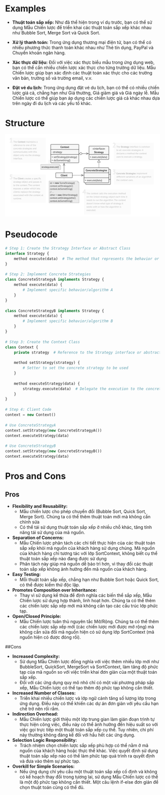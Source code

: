 
# Examples

- **Thuật toán sắp xếp:** Như đã thể hiện trong ví dụ trước, bạn có thể sử dụng Mẫu Chiến lược để triển khai các thuật toán sắp xếp khác nhau như Bubble Sort, Merge Sort và Quick Sort.

- **Xử lý thanh toán:** Trong ứng dụng thương mại điện tử, bạn có thể có nhiều phương thức thanh toán khác nhau như Thẻ tín dụng, PayPal và Chuyển khoản ngân hàng.

- **Xác thực dữ liệu:** Đối với việc xác thực biểu mẫu trong ứng dụng web, bạn có thể cần nhiều chiến lược xác thực cho từng trường dữ liệu. Mẫu Chiến lược giúp bạn xác định các thuật toán xác thực cho các trường văn bản, trường số và trường email, v.v.

- **Đặt vé du lịch:** Trong ứng dụng đặt vé du lịch, bạn có thể có nhiều chiến lược giá cả, chẳng hạn như Giá thường, Giá giảm giá và Giá ngày lễ. Mẫu Chiến lược có thể giúp bạn áp dụng các chiến lược giá cả khác nhau dựa trên ngày đi du lịch và các yếu tố khác.


# Structure
![Alt text](image-1.png)

# Pseudocode

```php
# Step 1: Create the Strategy Interface or Abstract Class
interface Strategy {
    method execute(data)  # The method that represents the behavior or algorithm
}

# Step 2: Implement Concrete Strategies
class ConcreteStrategyA implements Strategy {
    method execute(data) {
        # Implement specific behavior/algorithm A
    }
}

class ConcreteStrategyB implements Strategy {
    method execute(data) {
        # Implement specific behavior/algorithm B
    }
}

# Step 3: Create the Context Class
class Context {
    private strategy  # Reference to the Strategy interface or abstract class

    method setStrategy(strategy) {
        # Setter to set the concrete strategy to be used
    }

    method executeStrategy(data) {
        strategy.execute(data)  # Delegate the execution to the concrete strategy
    }
}

# Step 4: Client Code
context = new Context()

# Use ConcreteStrategyA
context.setStrategy(new ConcreteStrategyA())
context.executeStrategy(data)

# Use ConcreteStrategyB
context.setStrategy(new ConcreteStrategyB())
context.executeStrategy(data)

```

# Pros and Cons
## Pros
- **Flexibility and Reusability:** 
  - Mẫu chiến lược cho phép chuyển đổi (Bubble Sort, Quick Sort, Merge Sort). Chúng ta có thể thêm thuật toán mới mà không cần chỉnh sửa
  - Có thể tái sử dụng thuật toán sắp xếp ở nhiều chỗ khác, tăng tính năng tái sử dụng của mã nguồn.
- **Separation of Concerns:**
  - Mẫu Chiến lược phân tách các chi tiết thực hiện của các thuật toán sắp xếp khỏi mã nguồn của khách hàng sử dụng chúng. Mã nguồn của khách hàng chỉ tương tác với lớp SortContext, không biết cụ thể thuật toán sắp xếp nào đang được sử dụng
  - Phân tách này giúp mã nguồn dễ bảo trì hơn, vì thay đổi các thuật toán sắp xếp không ảnh hưởng đến mã nguồn của khách hàng.
- **Easy Testing:**
  -  Mỗi thuật toán sắp xếp, chẳng hạn như Bubble Sort hoặc Quick Sort, có thể được kiểm thử độc lập.
- **Promotes Composition over Inheritance:**
  - Thay vì sử dụng kế thừa để định nghĩa các biến thể sắp xếp, Mẫu Chiến lược sử dụng hợp thành, linh hoạt hơn. Chúng ta có thể thêm các chiến lược sắp xếp mới mà không cần tạo các cấu trúc lớp phức tạp.
- **Open/Closed Principle:**
  - Mẫu Chiến lược tuân thủ nguyên tắc Mở/Rộng. Chúng ta có thể thêm các chiến lược sắp xếp mới (các chiến lược mới được mở rộng) mà không cần sửa đổi mã nguồn hiện có sử dụng lớp SortContext (mã nguồn hiện có được đóng rồi).

##Cons
- **Increased Complexity:**
  - Sử dụng Mẫu Chiến lược đồng nghĩa với việc thêm nhiều lớp mới như BubbleSort, QuickSort, MergeSort và SortContext, làm tăng độ phức tạp của mã nguồn so với việc triển khai đơn giản của một thuật toán sắp xếp.
  - Đối với các ứng dụng quy mô nhỏ chỉ có một vài phương pháp sắp xếp, Mẫu Chiến lược có thể tạo thêm độ phức tạp không cần thiết.
- **Increased Number of Classes:**
  - Triển khai nhiều chiến lược và lớp ngữ cảnh tăng số lượng lớp trong ứng dụng. Điều này có thể khiến các dự án đơn giản với yêu cầu hạn chế trở nên rối rắm.
- **Indirection Overhead:**
  - Mẫu Chiến lược giới thiệu một lớp trung gian làm gián đoạn trình tự thực hiện công việc, điều này có thể ảnh hưởng đến hiệu suất so với việc gọi trực tiếp một thuật toán sắp xếp cụ thể. Tuy nhiên, chi phí này thường không đáng kể đối với hầu hết các ứng dụng.
- **Selection Logic Responsibility:**
  - Trách nhiệm chọn chiến lược sắp xếp phù hợp có thể nằm ở mã nguồn của khách hàng hoặc thực thể khác. Việc quyết định sử dụng thuật toán sắp xếp nào có thể làm phức tạp quá trình ra quyết định và đưa vào thêm sự phức tạp.
- **Overkill for Simple Scenarios:**
  - Nếu ứng dụng chỉ yêu cầu một thuật toán sắp xếp cố định và không có kế hoạch thay đổi trong tương lai, sử dụng Mẫu Chiến lược có thể là một độ phức tạp không cần thiết. Một câu lệnh if-else đơn giản để chọn thuật toán cũng có thể đủ.
